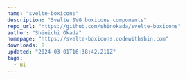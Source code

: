 ```yaml
---
name: "svelte-boxicons"
description: "Svelte SVG boxicons components"
repo_url: "https://github.com/shinokada/svelte-boxicons"
author: "Shinichi Okada"
homepage: "https://svelte-boxicons.codewithshin.com"
downloads: 8
updated: "2024-03-01T16:38:42.211Z"
tags: 
  - ui
---
```

